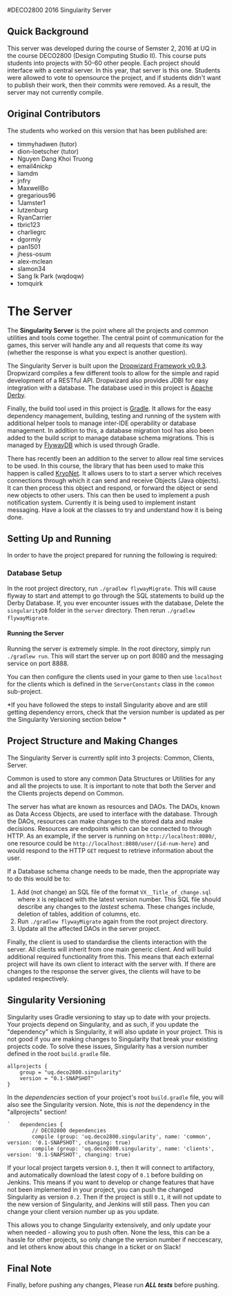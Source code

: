 #DECO2800 2016 Singularity Server
## Quick Background
This server was developed during the course of Semster 2, 2016 at UQ in the course DECO2800 (Design Computing Studio II). This course puts students into projects with 50-60 other people. Each project should interface with a central server. In this year, that server is this one. Students were allowed to vote to opensource the project, and if students didn't want to publish their work, then their commits were removed. As a result, the server may not currently compile. 

## Original Contributors
The students who worked on this version that has been published are:
- timmyhadwen (tutor)
- dion-loetscher (tutor)
- Nguyen Dang Khoi Truong
- email4nickp
- liamdm
- jnfry
- MaxwellBo
- gregarious96
- 1Jamster1 
- lutzenburg
- RyanCarrier
- tbric123
- charliegrc
- dgormly
- pan1501
- jhess-osum
- alex-mclean
- slamon34
- Sang Ik Park (wqdoqw)
- tomquirk

# The Server
The **Singularity Server** is the point where all the projects and common utilities and tools come together. The central point of communication for the games, this server will handle any and all requests that come its way (whether the response is what you expect is another question). 

The Singularity Server is built upon the [Dropwizard Framework v0.9.3](http://www.dropwizard.io/). Dropwizard compiles a few different tools to allow for the simple and rapid development of a RESTful API. Dropwizard also provides JDBI for easy integration with a database. The database used in this project is [Apache Derby](https://db.apache.org/derby/). 

Finally, the build tool used in this project is [Gradle](http://gradle.org/). It allows for the easy dependency management, building, testing and running of the system with additional helper tools to manage inter-IDE operability or database management. In addition to this, a database migration tool has also been added to the build script to manage database schema migrations. This is managed by [FlywayDB](https://flywaydb.org/) which is used through Gradle.

There has recently been an addition to the server to allow real time services to be used. In this course, the library that has been used to make this happen is called [KryoNet](https://github.com/EsotericSoftware/kryonet). It allows users to to start a server which receives connections through which it can send and receive Objects (Java objects). It can then process this object and respond, or forward the object or send new objects to other users. This can then be used to implement a push notification system. Currently it is being used to implement instant messaging. Have a look at the classes to try and understand how it is being done.

## Setting Up and Running ##
In order to have the project prepared for running the following is required:

### Database Setup ###
In the root project directory, run `./gradlew flywayMigrate`. This will cause flyway to start and attempt to go through the SQL statements to build up the Derby Database. If, you ever encounter issues with the database, Delete the `singularityDB` folder in the `server` directory. Then rerun `./gradlew flywayMigrate`. 

#### Running the Server ####
Running the server is extremely simple. In the root directory, simply run `./gradlew run`. This will start the server up on port 8080 and the messaging service on port 8888.

You can then configure the clients used in your game to then use `localhost` for the clients which is defined in the `ServerConstants` class in the `common` sub-project.

*If you have followed the steps to install Singularity above and are still getting dependency errors, check that the version number is updated as per the Singularity Versioning section below *

## Project Structure and Making Changes ##
The Singularity Server is currently split into 3 projects: Common, Clients, Server. 

Common is used to store any common Data Structures or Utilities for any and all the projects to use. It is important to note that both the Server and the Clients projects depend on Common. 

The server has what are known as resources and DAOs. The DAOs, known as Data Access Objects, are used to interface with the database. Through the DAOs, resources can make changes to the stored data and make decisions. Resources are endpoints which can be connected to through HTTP. As an example, if the server is running on `http://localhost:8080/`, one resource could be `http://localhost:8080/user/{id-num-here}` and would respond to the HTTP `GET` request to retrieve information about the user. 

If a Database schema change needs to be made, then the appropriate way to do this would be to: 
1. Add (not change) an SQL file of the format `VX__Title_of_change.sql` where `X` is replaced with the latest version number. This SQL file should describe any changes to the _lastest_ schema. These changes include, deletion of tables, addition of columns, etc. 
2. Run `./gradlew flywayMigrate` again from the root project directory.
3. Update all the affected DAOs in the server project.

Finally, the client is used to standardise the clients interaction with the server. All clients will inherit from one main generic client. And will build additional required functionality from this. This means that each external project will have its own client to interact with the server with. If there are changes to the response the server gives, the clients will have to be updated respectively. 

## Singularity Versioning ##
Singularity uses Gradle versioning to stay up to date with your projects. Your projects depend on Singularity, and as such, if you update the "dependency" which is Singularity, it will also update in your project. This is not good if you are making changes to Singularity that break your existing projects code. To solve these issues, Singularity has a version number defined in the root `build.gradle` file.

```
allprojects {
    group = "uq.deco2800.singularity"
    version = "0.1-SNAPSHOT"
}
```

In the *dependencies* section of your project's root `build.gradle` file, you will also see the Singularity version. Note, this is *not* the dependency in the "allprojects" section!

```
`   dependencies {
        // DECO2800 dependencies
        compile (group: 'uq.deco2800.singularity', name: 'common', version: '0.1-SNAPSHOT', changing: true)
        compile (group: 'uq.deco2800.singularity', name: 'clients', version: '0.1-SNAPSHOT', changing: true)
```

If your local project targets version `0.1`, then it will connect to artifactory, and automatically download the latest copy of `0.1` before building on Jenkins. This means if you want to develop or change features that have not been implemented in your project, you can push the changed Singularity as version `0.2`. Then if the project is still `0.1`, it will not update to the new version of Singularity, and Jenkins will still pass. Then you can change your client version number up as you update.

This allows you to change Singularity extensively, and only update your when needed - allowing you to push often. None the less, this can be a hassle for other projects, so only change the version number if neccescary, and let others know about this change in a ticket or on Slack!


## Final Note ##
Finally, before pushing any changes, Please run _**ALL tests**_ before pushing. 


